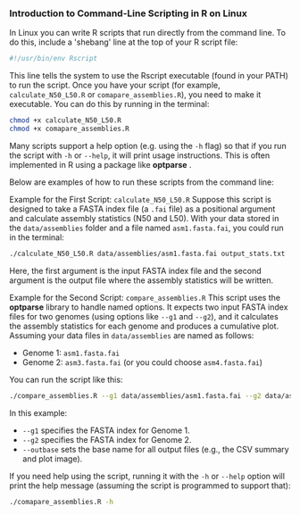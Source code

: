 ### Introduction to Command-Line Scripting in R on Linux 


In Linux you can write R scripts that run directly from the command line. To do this, include a 'shebang' line at the top of your R script file:

```r
#!/usr/bin/env Rscript
```

This line tells the system to use the Rscript executable (found in your PATH) to run the script. Once you have your script (for example, `calculate_N50_L50.R` or `comapare_assemblies.R`), you need to make it executable. You can do this by running in the terminal:

```bash
chmod +x calculate_N50_L50.R
chmod +x comapare_assemblies.R
```

Many scripts support a help option (e.g. using the `-h` flag) so that if you run the
script with `-h` or `--help`, it will print usage instructions. This is often implemented
in R using a package like **optparse** .

Below are examples of how to run these scripts from the command line:

Example for the First Script: `calculate_N50_L50.R`
Suppose this script is designed to take a FASTA index file (a `.fai` file) as a positional
argument and calculate assembly statistics (N50 and L50). With your data stored in the
`data/assemblies` folder and a file named `asm1.fasta.fai`, you could run in the terminal:


```bash
./calculate_N50_L50.R data/assemblies/asm1.fasta.fai output_stats.txt
```

Here, the first argument is the input FASTA index file and the second argument is the
output file where the assembly statistics will be written.

Example for the Second Script: `compare_assemblies.R`
This script uses the **optparse**  library to handle named options. It expects two input
FASTA index files for two genomes (using options like `--g1` and `--g2`), and it
calculates the assembly statistics for each genome and produces a cumulative plot.
Assuming your data files in `data/assemblies` are named as follows:

- Genome 1: `asm1.fasta.fai`
- Genome 2: `asm3.fasta.fai` (or you could choose `asm4.fasta.fai`)

You can run the script like this:

```bash
./compare_assemblies.R --g1 data/assemblies/asm1.fasta.fai --g2 data/assemblies/asm3.fasta.fai --outbase my_output
```

In this example:
 
- `--g1` specifies the FASTA index for Genome 1.
- `--g2` specifies the FASTA index for Genome 2.
- `--outbase` sets the base name for all output files (e.g., the CSV summary and plot image).

If you need help using the script, running it with the `-h` or `--help` option will print the help message (assuming the script is programmed to support that):

```bash
./comapare_assemblies.R -h
```

